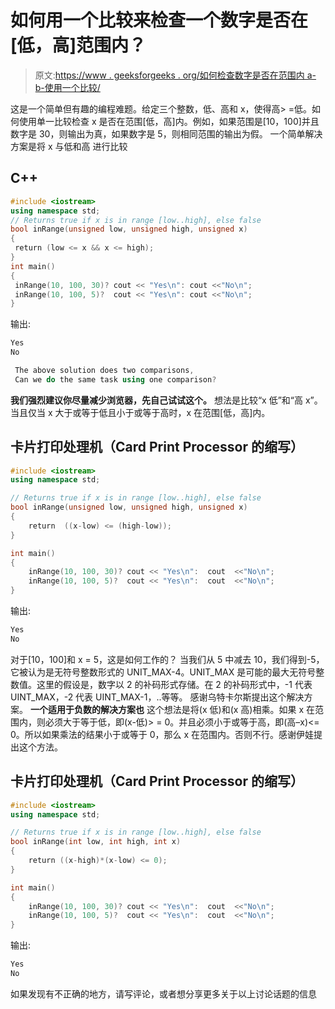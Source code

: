 # 如何用一个比较来检查一个数字是否在[低，高]范围内？

> 原文:[https://www . geeksforgeeks . org/如何检查数字是否在范围内 a-b-使用一个比较/](https://www.geeksforgeeks.org/how-to-check-whether-a-number-is-in-the-rangea-b-using-one-comparison/)

这是一个简单但有趣的编程难题。给定三个整数，低、高和 x，使得高> =低。如何使用单一比较检查 x 是否在范围[低，高]内。例如，如果范围是[10，100]并且数字是 30，则输出为真，如果数字是 5，则相同范围的输出为假。
一个简单解决方案是将 x 与低和高
进行比较

## C++

```cpp
#include <iostream>
using namespace std;    
// Returns true if x is in range [low..high], else false    
bool inRange(unsigned low, unsigned high, unsigned x)        
{        
 return (low <= x && x <= high);         
}        
int main()       
{        
 inRange(10, 100, 30)? cout << "Yes\n": cout <<"No\n";       
 inRange(10, 100, 5)?  cout << "Yes\n": cout <<"No\n";   
}
```

输出:

```cpp
Yes
No
```

```cpp
 The above solution does two comparisons, 
 Can we do the same task using one comparison? 
```

**我们强烈建议你尽量减少浏览器，先自己试试这个。**
想法是比较“x 低”和“高 x”。当且仅当 x 大于或等于低且小于或等于高时，x 在范围[低，高]内。

## 卡片打印处理机（Card Print Processor 的缩写）

```cpp
#include <iostream>
using namespace std;

// Returns true if x is in range [low..high], else false
bool inRange(unsigned low, unsigned high, unsigned x)
{
    return  ((x-low) <= (high-low));
}

int main()
{
    inRange(10, 100, 30)? cout << "Yes\n":  cout  <<"No\n";
    inRange(10, 100, 5)?  cout << "Yes\n":  cout  <<"No\n";
}
```

输出:

```cpp
Yes
No
```

对于[10，100]和 x = 5，这是如何工作的？
当我们从 5 中减去 10，我们得到-5，它被认为是无符号整数形式的 UNIT_MAX-4。UNIT_MAX 是可能的最大无符号整数值。这里的假设是，数字以 2 的补码形式存储。在 2 的补码形式中，-1 代表 UINT_MAX，-2 代表 UINT_MAX-1，..等等。
感谢乌特卡尔斯提出这个解决方案。
**一个适用于负数的解决方案也**
这个想法是将(x 低)和(x 高)相乘。如果 x 在范围内，则必须大于等于低，即(x-低)> = 0。并且必须小于或等于高，即(高–x)<= 0。所以如果乘法的结果小于或等于 0，那么 x 在范围内。否则不行。感谢伊娃提出这个方法。

## 卡片打印处理机（Card Print Processor 的缩写）

```cpp
#include <iostream>
using namespace std;

// Returns true if x is in range [low..high], else false
bool inRange(int low, int high, int x)
{
    return ((x-high)*(x-low) <= 0);
}

int main()
{
    inRange(10, 100, 30)? cout << "Yes\n":  cout  <<"No\n";
    inRange(10, 100, 5)?  cout << "Yes\n":  cout  <<"No\n";
}
```

输出:

```cpp
Yes
No
```

如果发现有不正确的地方，请写评论，或者想分享更多关于以上讨论话题的信息